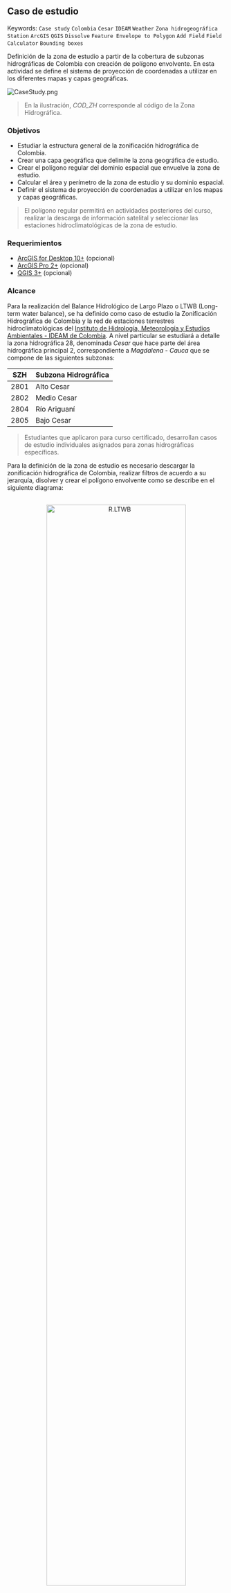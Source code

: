 ## Caso de estudio  
Keywords: `Case study` `Colombia` `Cesar` `IDEAM` `Weather` `Zona hidrogeográfica` `Station` `ArcGIS` `QGIS` `Dissolve` `Feature Envelope to Polygon` `Add Field` `Field Calculator` `Bounding boxes`

Definición de la zona de estudio a partir de la cobertura de subzonas hidrográficas de Colombia con creación de polígono envolvente. En esta actividad se define el sistema de proyección de coordenadas a utilizar en los diferentes mapas y capas geográficas.

![CaseStudy.png](https://github.com/rcfdtools/R.LTWB/blob/main/Section01/CaseStudy/Graph/CaseStudy.png)

> En la ilustración, _COD_ZH_ corresponde al código de la Zona Hidrográfica.


### Objetivos

* Estudiar la estructura general de la zonificación hidrográfica de Colombia.
* Crear una capa geográfica que delimite la zona geográfica de estudio.
* Crear el polígono regular del dominio espacial que envuelve la zona de estudio.
* Calcular el área y perímetro de la zona de estudio y su dominio espacial.
* Definir el sistema de proyección de coordenadas a utilizar en los mapas y capas geográficas.

> El polígono regular permitirá en actividades posteriores del curso, realizar la descarga de información satelital y seleccionar las estaciones hidroclimatológicas de la zona de estudio. 

### Requerimientos

* [ArcGIS for Desktop 10+](https://desktop.arcgis.com/es/desktop/) (opcional)
* [ArcGIS Pro 2+](https://pro.arcgis.com/en/pro-app/latest/get-started/download-arcgis-pro.htm) (opcional)
* [QGIS 3+](https://qgis.org/) (opcional)


### Alcance

Para la realización del Balance Hidrológico de Largo Plazo o LTWB (Long-term water balance), se ha definido como caso de estudio la Zonificación Hidrográfica de Colombia y la red de estaciones terrestres hidroclimatológicas del [Instituto de Hidrología, Meteorología y Estudios Ambientales - IDEAM de Colombia](http://www.ideam.gov.co/). A nivel particular se estudiará a detalle la zona hidrográfica 28, denominada _Cesar_ que hace parte del área hidrográfica principal 2, correspondiente a _Magdalena - Cauca_ que se compone de las siguientes subzonas:

| SZH  | Subzona Hidrográfica |
|------|----------------------|
| 2801 | Alto Cesar           |
| 2802 | Medio Cesar          |
| 2804 | Río Ariguaní         |
| 2805 | Bajo Cesar           |

> Estudiantes que aplicaron para curso certificado, desarrollan casos de estudio individuales asignados para zonas hidrográficas específicas.  

Para la definición de la zona de estudio es necesario descargar la zonificación hidrográfica de Colombia, realizar filtros de acuerdo a su jerarquía, disolver y crear el polígono envolvente como se describe en el siguiente diagrama:

<div align="center">
<br><img alt="R.LTWB" src="https://github.com/rcfdtools/R.LTWB/blob/main/Section01/CaseStudy/Graph/CaseStudyFlowchart.png" width="80%"><br>
<sub>Convenciones del diagrama: Clases de entidad en gris, Geo-procesos en verde y Procesos manuales en amarillo.</sub><br><br>
</div>

### Zonificación hidrográfica de Colombia

La zonificación hidrográfica de Colombia desde el punto de vista hidrológico, tiene sus inicios en el HIMAT mediante la Resolución 0337 del 1978, la cual establece que el país está conformado por cinco Áreas hidrográficas (1-Caribe, 2- Magdalena - Cauca, 3- Orinoco, 4- Amazonas y 5-Pacífico) que a su vez están divididas en Zonas Hidrográficas y subdivididas en Subzonas Hidrográficas. En ese entonces, el propósito de la zonificación fue de adoptar un sistema de codificación para estaciones Hidrometerológicas. Posteriormente, el IDEAM introduce esta zonificación para otros fines, tales como estudios y análisis hidrológicos relacionados con los informes ambientales, p.ej, el Índice de Aridez, el Escurrimiento y el Rendimiento Hídrico.[^1]

La zonificación de cuencas hidrográficas corresponde a tres niveles de jerarquía: áreas, zonas y subzonas hidrográficas. Las áreas hidrográficas corresponden a las regiones hidrográficas o vertientes que, en sentido estricto, son las grandes cuencas que agrupan un conjunto de ríos con sus afluentes que desembocan en un mismo mar. Ahora bien, en Colombia se distinguen cuatro vertientes, dos de ellas asociadas a ríos de importancia continental (vertiente del Orinoco y vertiente del Amazonas) y las vertientes del Atlántico y del Pacífico. Se delimita adicionalmente como áea hidrográfica la cuenca Magdalena-Cauca, que aunque tributa y forma parte de la vertiente del Atlántico, tiene importancia socioeconómica por su alto poblamiento y aporte al producto interno bruto.[^2]

| AH  | Área Hidrográfica |
|-----|-------------------|
| 1   | Caribe            |
| 2   | Magdalena-Cauca   |
| 3   | Orinoco           |
| 4   | Amazonas          |
| 5   | Pacífico          |

![ZonaHidrografica2013.png](https://github.com/rcfdtools/R.LTWB/blob/main/Section01/CaseStudy/Graph/ZonaHidrografica2013.png)

Las cuencas hidrográficas que entregan o desembocan sus aguas superficiales directamente de una área hidrográfica se denominaran zonas hidrográficas. Agrupan varias cuencas que se presentan como un subsistema hídrico con características de relieve y drenaje homogéneo y sus aguas tributan a través de un afluente principal hacia un área hidrográfica. Están integradas por cuencas de las partes altas, medias o bajas de una zona hidrográfica que captan agua y sedimentos de los tributarios de diferente orden tales como nacimientos de agua, arroyos, quebradas y ríos. Las cuencas que tributan sus aguas a su vez a las zonas hidrográficas se denomina subzonas hidrográficas. Ahora bien, respecto a la toponimia con que se identifican zonas y subzonas hidrográficas, a estas unidades se les asignó la toponimia de acuerdo con el nombre de la corriente más representativa o río principal o con el nombre heredado de la zonificación del HIMAT, que puede corresponder al espacio geográfico o región a la cual drenan las aguas superficiales.[^2]

| AH  | Área Hidrográfica | ZH  | Zona Hidrográfica                  |
|-----|-------------------|-----|------------------------------------|
| 1   | Caribe            | 11  | Atrato - Darién                    |
| 1   | Caribe            | 12  | Caribe - Litoral                   |
| 1   | Caribe            | 13  | Sinú                               |
| 1   | Caribe            | 15  | Caribe - La Guajira                |
| 1   | Caribe            | 16  | Catatumbo                          |
| 1   | Caribe            | 17  | Islas del Caribe                   |
| 2   | Magdalena - Cauca | 21  | Alto Magdalena                     |
| 2   | Magdalena - Cauca | 22  | Saldaña                            |
| 2   | Magdalena - Cauca | 23  | Medio Magdalena                    |
| 2   | Magdalena - Cauca | 24  | Sogamoso                           |
| 2   | Magdalena - Cauca | 25  | Bajo Magdalena - Cauca - San Jorge |
| 2   | Magdalena - Cauca | 26  | Cauca                              |
| 2   | Magdalena - Cauca | 27  | Nechí                              |
| 2   | Magdalena - Cauca | 28  | Cesar                              |
| 2   | Magdalena - Cauca | 29  | Bajo Magdalena                     |
| 3   | Orinoco           | 31  | Inírida                            |
| 3   | Orinoco           | 32  | Guaviare                           |
| 3   | Orinoco           | 33  | Vichada                            |
| 3   | Orinoco           | 34  | Tomo                               |
| 3   | Orinoco           | 35  | Meta                               |
| 3   | Orinoco           | 36  | Casanare                           |
| 3   | Orinoco           | 37  | Arauca                             |
| 3   | Orinoco           | 38  | Orinoco Directos                   |
| 3   | Orinoco           | 39  | Apure                              |
| 4   | Amazonas          | 41  | Guainía                            |
| 4   | Amazonas          | 42  | Vaupés                             |
| 4   | Amazonas          | 43  | Apaporis                           |
| 4   | Amazonas          | 44  | Caquetá                            |
| 4   | Amazonas          | 45  | Yarí                               |
| 4   | Amazonas          | 46  | Caguán                             |
| 4   | Amazonas          | 47  | Putumayo                           |
| 4   | Amazonas          | 48  | Amazonas - Directos                |
| 4   | Amazonas          | 49  | Napo                               |
| 5   | Pacífico          | 51  | Mira                               |
| 5   | Pacífico          | 52  | Patía                              |
| 5   | Pacífico          | 53  | Tapaje - Dagua - Directos          |
| 5   | Pacífico          | 54  | San Juan                           |
| 5   | Pacífico          | 55  | Baudó - Directos Pacífico          |
| 5   | Pacífico          | 56  | Pacífico - Directos                |
| 5   | Pacífico          | 57  | Islas del Pacífico                 |

> En el presente análisis no se han incluido resultados para la ZH - zona hidrográfica 57, correspondiente a las Islas del Pacífico, debido a que la capa geográfica SZH - subzonas hidrográficas no contiene el polígono de delimitación. 


### Delimitación de la zona de estudio

#### Instrucciones en ArcGIS for Desktop (10.2.2)

El proceso de delimitación se realiza a partir de la cobertura de Subzonas hidrográficas de Colombia, este mapa representa las unidades de análisis para el ordenamiento ambiental de territorio definidas por el IDEAM en convenio con el Instituto Geográfico Agustín Codazzi (IGAC), a escala 1:500.000. [^3]

1. Ingrese al portal http://www.ideam.gov.co/en/capas-geo y en el cuadro de búsqueda escriba _Zonificación Hidrográfica_, observará que a 2022.07.07 existen dos versiones de la capa de zonificación correspondientes al año 2010 y 2013. Realice la descarga del archivo de formas Shapefile del año 2013, consulte sus metadatos y el catálogo de objetos disponible.

> La descarga permite obtener el archivo comprimido _[Zonificacion_Hidrografica_2013.zip](https://github.com/rcfdtools/R.LTWB/blob/main/.shp/Zonificacion_Hidrografica_2013.zip)_ que contiene la capa geográfica en formato Shapefile, un mapa de muestra en formato .pdf, la ficha de representación gráfica y otros elementos complementarios. 

![IDEAMZonificacionHidrograficaDescarga.png](https://github.com/rcfdtools/R.LTWB/blob/main/Section01/CaseStudy/Screenshot/IDEAMZonificacionHidrograficaDescarga.png)

Catálogo de objetos en Subzonas [^4]
| Nombre       | Alias          | Definición                                                                   | Tipo de dato |
|--------------|----------------|------------------------------------------------------------------------------|--------------|
| OBJECTID     | OBJECTID       | Identificador de objeto geográfico.                                          | Texto        |
| Shape        | Shape          | Tipo de geometría.                                                           | Geometría    |
| COD_AH       | Código Area    | Código del Area hidrográfica a la que corresponde.                           | Entero       |
| COD_ZH       | Código Zona    | Código de la Zona hidrográfica a la que corresponde.                         | Entero       |
| COD_SZH      | Código Subzona | Código de Subzona hidrográfica a la que corresponde.                         | Entero       |
| NOM_AH       | Nombre Área    | Nombre del área hidrográfica a la que corresponde. Dominio Área Hidográfica. | Texto        |
| NOM_ZH       | Nombre Zona    | Nombre de la zona hidrográfica a la que corresponde.                         | Texto        |
| NOM_SZH      | Nombre Subzona | Nombre de la Subzona hidrográfica a la que corresponde.                      | Texto        |
| Shape_Length | Shape_Length   | Perímetro en las unidades del sistema de referencia espacial.                | Entero       |
| Shape_Area   | Shape_Area     | Área en las unidades del sistema de referencia espacial.                     | Entero       |
| RULEID       | RULEID         | Id único asignado por el sistema a la representación gráfica.                | Entero       |
| Override     | Override       | Representación gráfica.                                                      | Blob         |

2. Descomprima solo los datos contenidos en la carpeta _\Shape_ del comprimido obtenido, dentro de la carpeta _.shp_ localizada en _D:\R.LTWB_

3. Cree un mapa nuevo en blanco y agregue la capa de Subzonas Hidrográficas. Simbolice por categorías de valores únicos o _Unique Values_ a partir del campo `NOM_ZH` correspondiente a la Zona Hidrográfica y rotule las zonas a partir del campo de atributos `COD_SZH` correspondiente a los códigos de las subzonas, guarde el mapa como _R.LTWB.mxd_ en la carpeta _.Map_ localizada en _D:\R.LTWB_

![ArcGISDesktop10.2.2ZonaHidrografica2013.png](https://github.com/rcfdtools/R.LTWB/blob/main/Section01/CaseStudy/Screenshot/ArcGISDesktop10.2.2ZonaHidrografica2013.png)

> Recuerde que en ArcGIS for Desktop es necesario desde el catálogo, realizar la conexión a la unidad de disco o a una carpeta específica para poder agregar datos al mapa.

4. A partir de las Subzonas Hidrográficas y utilizando la expresión `"COD_ZH" = 28`, filtre los polígonos del caso de estudio correspondientes a la Subzona 28 - Cesar. Abra la tabla de atributos, podrá observar que contiene las subzonas Alto Cesar, Medio Cesar, Bajo Cesar y Río Ariguaní. Cambie la simbología de representación a relleno color gris al 20%.

![ArcGISDesktop10.2.2ZonaHidrografica2013Query.png](https://github.com/rcfdtools/R.LTWB/blob/main/Section01/CaseStudy/Screenshot/ArcGISDesktop10.2.2ZonaHidrografica2013Query.png)

5. Utilizando la herramienta _Dissolve_ disponible en el menú _Geoprocessing_, disuelva los polígonos de la zona de estudio para obtener un único polígono perimetral (no es necesario definir ningún campo de disolución). Nombrar como _ZonaEstudio.shp_. Simbolice solo por contorno utilizando borde externo negro en grosor 3.

![ArcGISDesktop10.2.2ZonaHidrografica2013Dissolve.png](https://github.com/rcfdtools/R.LTWB/blob/main/Section01/CaseStudy/Screenshot/ArcGISDesktop10.2.2ZonaHidrografica2013Dissolve.png)

6. En la Tabla de Contenido, asigne en las propiedades de Layers o Capas el sistema de proyección de coordenadas MAGNA_Colombia_CTM12 correspondiente al identificador EPSG 9377 ó ESRI 103599.

> La versiones antiguas de ArcGIS for Desktop (p.ej, 10.2.2) no incluyen el sistema de proyección del origen único nacional CTM12 o 9377, por lo que la asignación debe ser realizada a través de un archivo de proyección de coordenadas .prj. La definición de un sistema proyectado permitirá realizar el cálculo de áreas y perímetros en unidades del sistema internacional. En la carpeta _[.ProjectionFile](https://github.com/rcfdtools/R.LTWB/tree/main/.ProjectionFile)_ de este repositorio se encuentran diferentes archivos de proyección, incluido _MAGNA_OrigenNacional.prj_ correspondiente al CRS requerido.

Parámetros del archivo de proyección origen único nacional de Colombia: [MAGNA_OrigenNacional.prj](https://github.com/rcfdtools/R.LTWB/tree/main/.ProjectionFile)
```
MAGNA_Colombia_Origen_Unico
Authority: Custom

Projection: Transverse_Mercator
False_Easting: 5000000.0
False_Northing: 2000000.0
Central_Meridian: -73.0
Scale_Factor: 0.9992
Latitude_Of_Origin: 4.0
Linear Unit: Meter (1.0)

Geographic Coordinate System: GCS_MAGNA
Angular Unit: Degree (0.0174532925199433)
Prime Meridian: Greenwich (0.0)
Datum: D_MAGNA
  Spheroid: GRS_1980
    Semimajor Axis: 6378137.0
    Semiminor Axis: 6356752.314140356
    Inverse Flattening: 298.257222101
```
![ArcGISDesktop10.2.2CRS9377.png](https://github.com/rcfdtools/R.LTWB/blob/main/Section01/CaseStudy/Screenshot/ArcGISDesktop10.2.2CRS9377.png)

7. En la tabla de atributos de la capa geográfica _ZonaEstudio.shp_, cree dos campos de atributos numéricos dobles y nómbrelos como Akm2 y Pkm correspondientes al área en km² y perímetro en km, cree un campo de texto con longitud de 55 caracteres con el nombre ZH. Utilizando el calculador de geometría obtenga el área y el perímetro y asigne manualmente el código y nombre de la subzona en el campo ZH como _ZH 2 - Cesar_.

> En ArcGIS, nuevos campos pueden ser creados desde las propiedades de la tabla de atributos utilizando la opción _Add Field_. 
> Para el cálculo del área y perímetros, de clic derecho en la cabecera de los campos y seleccione la opción _Calculate Geometry_.

![ArcGISDesktop10.2.2ZonaEstudioAddField.png](https://github.com/rcfdtools/R.LTWB/blob/main/Section01/CaseStudy/Screenshot/ArcGISDesktop10.2.2ZonaEstudioAddField.png)

Rotule indicando la zona, área y perímetro utilizando las siguientes expresiones: 

* Parser VBScript: `[ZH] &VbNewLine& "Área, km²: " & round( [Akm2], 2) &VbNewLine& "Perímetro, km: " & round( [Pkm], 2)`
* Parser Python: `[ZH] + "\nArea, km2: " +  [Akm2]  + "\nPerimetro, km: " + [Pkm]`

![ArcGISDesktop10.2.2ZonaEstudioCalculateGeometry.png](https://github.com/rcfdtools/R.LTWB/blob/main/Section01/CaseStudy/Screenshot/ArcGISDesktop10.2.2ZonaEstudioCalculateGeometry.png)

8. Utilizando la herramienta _Data Management / Features / Feature Envelope to Polygon_, cree el polígono regular envolvente de la zona de estudio y nómbrelo como _ZonaEstudioEnvelope.shp_. Agregue los campos de atributos flotantes Akm2, Pkm y de texto ZHEnvelope, asigne la etiqueta _ZH envelope 2 - Cesar_ y rotule con estos 3 campos.

![ArcGISDesktop10.2.2ZonaEstudioEnvelope.png](https://github.com/rcfdtools/R.LTWB/blob/main/Section01/CaseStudy/Screenshot/ArcGISDesktop10.2.2ZonaEstudioEnvelope.png)


#### Instrucciones en ArcGIS Pro (3.0.0)

En ArcGIS Pro, cree un proyecto nuevo en blanco en la ruta _D:\R.LTWB\\.map_ y nómbrelo como ArcGISPro. Automáticamente serán creados el mapa de proyecto, la base de datos geográfica en formato .gdb, la carpeta para volcado de informes de registro de importación _ImportLog_ y la carpeta _Index_. Utilizando el Panel de catálogo y desde la sección _Folders_, realice la conexión a la carpeta _D:\R.LTWB_.

![ArcGISPro3.0.0NewMapProject.png](https://github.com/rcfdtools/R.LTWB/blob/main/Section01/CaseStudy/Screenshot/ArcGISPro3.0.0NewMapProject.png)

Agregue la capa de Subzonas Hidrográficas y simbolice por categorías de valores únicos o _Unique Values_ a partir del campo `NOM_ZH` correspondiente a la Zona Hidrográfica y rotule las zonas a partir del campo de atributos `COD_SZH` correspondiente a los códigos de las subzonas.

![ArcGISPro3.0.0ZonaHidrografica2013.png](https://github.com/rcfdtools/R.LTWB/blob/main/Section01/CaseStudy/Screenshot/ArcGISPro3.0.0ZonaHidrografica2013.png)

Para el filtrado, desde las propiedades de la capa seleccione la pestaña _Definition Query_ y ensamble la expresión de filtrado o ingrese la instrucción SQL `COD_ZH = 28`.

![ArcGISPro3.0.0ZonaHidrografica2013Query.png](https://github.com/rcfdtools/R.LTWB/blob/main/Section01/CaseStudy/Screenshot/ArcGISPro3.0.0ZonaHidrografica2013Query.png)

La disolución de los polígonos para la creación de la zona de estudio se realiza desde el panel de herramientas _Geoprocessing - Data Management Tools - Generalization - Dissolve_ que puede ser lanzado desde el menú _Analysis_ seleccionando la opción _Tools_.

![ArcGISPro3.0.0ZonaHidrografica2013Dissolve.png](https://github.com/rcfdtools/R.LTWB/blob/main/Section01/CaseStudy/Screenshot/ArcGISPro3.0.0ZonaHidrografica2013Dissolve.png)

Para cambiar el sistema de proyección de coordenadas, en las propiedades del mapa _Map_ de la tabla de contenidos _Contents_, seleccione la pestaña _Coordinate Systems_ y en la caja de búsqueda ingrese 103599 correspondiente a MAGNA-SIRGAS CMT12.

![ArcGISPro3.0.0CRS103599.png](https://github.com/rcfdtools/R.LTWB/blob/main/Section01/CaseStudy/Screenshot/ArcGISPro3.0.0CRS103599.png)

Para la creación de campos de atributo, abra la tabla de atributos y de clic en la opción Add, agregue los campos Akm2, Pkm y ZH.

![ArcGISPro3.0.0ZonaEstudioAddField.png](https://github.com/rcfdtools/R.LTWB/blob/main/Section01/CaseStudy/Screenshot/ArcGISPro3.0.0ZonaEstudioAddField.png)

Calcule la geometría de los campos numéricos y asigne el nombre de la zona en el campo ZH utilizando el texto 'ZH 2 - Cesar' sobre Python 3 como _Expression Type_.

![ArcGISPro3.0.0ZonaEstudioCalculateGeometry.png](https://github.com/rcfdtools/R.LTWB/blob/main/Section01/CaseStudy/Screenshot/ArcGISPro3.0.0ZonaEstudioCalculateGeometry.png)

Para la rotulación compuesta, utilice cualquiera de las siguientes instrucciones:

* Parser VBScript: `[ZH] &VbNewLine& "Área, km²: " & round( [Akm2], 2) &VbNewLine& "Perímetro, km: " & round( [Pkm], 2)`
* Parser Python: `[ZH] + "\nArea, km2: " +  [Akm2]  + "\nPerimetro, km: " + [Pkm]`
* Parser Arcade: `$feature.ZH + '\nÁrea, km²: ' + Round($feature.Akm2, 2) + '\nPerímetro, km: : ' + Round($feature.Pkm, 2)`

![ArcGISPro3.0.0ZonaEstudioLabelArcade.png](https://github.com/rcfdtools/R.LTWB/blob/main/Section01/CaseStudy/Screenshot/ArcGISPro3.0.0ZonaEstudioLabelArcade.png)

Utilizando la herramienta _Data Management Tools / Features / Feature Envelope to Polygon_, cree el polígono regular envolvente de la zona de estudio. 

![ArcGISPro3.0.0ZonaEstudioEnvelope.png](https://github.com/rcfdtools/R.LTWB/blob/main/Section01/CaseStudy/Screenshot/ArcGISPro3.0.0ZonaEstudioEnvelope.png)


#### Instrucciones en QGIS (3.26.0)

Cree un mapa de proyecto, agregue la capa Zonificacion_hidrografica_2013.shp y guarde en la carpeta _.map_ como _R.LTWB.qgz_

El filtrado de entidades se realiza a través de la ventana de propiedades de la capa desde la pestaña _Source_ y el _Query Builder_.

![QGIS3.26.0ZonaHidrografica2013Query.png](https://github.com/rcfdtools/R.LTWB/blob/main/Section01/CaseStudy/Screenshot/QGIS3.26.0ZonaHidrografica2013Query.png)

El proceso de disolución se realiza utilizando la herramienta _Vector geometry - Dissolve_ del _Processing Toolbox_ que se carga oprimiendo la combinación de teclas <kbd>Ctrl</kbd> + <kbd>Alt</kbd> + <kbd>T</kbd> o desde la barra de menús _Processing_.

![QGIS3.26.0ZonaHidrografica2013Dissolve.png](https://github.com/rcfdtools/R.LTWB/blob/main/Section01/CaseStudy/Screenshot/QGIS3.26.0ZonaHidrografica2013Dissolve.png)

Para cambiar el sistema de proyección, oprima la combinación de teclas <kbd>Ctrl</kbd> + <kbd>Shift</kbd> + <kbd>P</kbd> para acceder a la ventana de propiedades del proyecto y en la ventana _CRS_ ingrese en la casilla de filtro o búsqueda el valor 9377, correspondiente al sistema de referencia de coordenadas MAGNA-SIRGAS / Origen-Nacional. Seleccione y de clic en _Apply_ y _Ok_. En la parte inferior derecha de QGIS, podrá observar el sistema asignado como _EPSG: 9377_.

![QGIS3.26.0CRS9377.png](https://github.com/rcfdtools/R.LTWB/blob/main/Section01/CaseStudy/Screenshot/QGIS3.26.0CRS9377.png)

Nuevos campos de atributos pueden ser creados directamente desde las opciones del _Field Calculator_, p. ej. para el cálculo del área en km² se crea el campo Akm2 y se calcula la geometría con la expresión `$area / (1000*1000)`. Para el perímetro utilizar la expresión `$perimeter / 1000`.

![QGIS3.26.0ZonaEstudioAddField.png](https://github.com/rcfdtools/R.LTWB/blob/main/Section01/CaseStudy/Screenshot/QGIS3.26.0ZonaEstudioAddField.png)

La rotulación compuesta indicando la zona, área y perímetro se realiza con la siguiente expresión: `concat("ZH",  '\nÁrea, km²: ', round("Akm2",2), '\nPerímetro, km: ', round("Pkm", 2))`

![QGIS3.26.0ZonaEstudioLabel.png](https://github.com/rcfdtools/R.LTWB/blob/main/Section01/CaseStudy/Screenshot/QGIS3.26.0ZonaEstudioLabel.png)

El proceso de obtención del polígono perimetral se realiza con la herramienta _Vector geometry - Bounding boxes_ del _Processing Toolbox_ que se carga oprimiendo la combinación de teclas <kbd>Ctrl</kbd> + <kbd>Alt</kbd> + <kbd>T</kbd> o desde la barra de menús _Processing_.

![QGIS3.26.0ZonaEstudioBoundingBoxes.png](https://github.com/rcfdtools/R.LTWB/blob/main/Section01/CaseStudy/Screenshot/QGIS3.26.0ZonaEstudioBoundingBoxes.png)


Ahora dispone de un polígono que podrá utilizar como máscara de selección para la obtención de información satelital o para la selección de estaciones dentro de la zona de estudio.


### Compatibilidad

* Esta actividad puede ser desarrollada con cualquier herramienta SIG que disponga de herramientas de geoprocesamiento para disolución de polígonos y creación de polígonos envolventes.


### Control de versiones

| Versión      | Descripción                                                                                           | Autor                                      | Horas |
|--------------|:------------------------------------------------------------------------------------------------------|--------------------------------------------|:-----:|
| 2022.07.09   | Inclusión de procedimiento para delimitación de la zona de estudio usando ArcGIS Pro.                 | [rcfdtools](https://github.com/rcfdtools)  |   2   |
| 2022.07.08   | Inclusión de procedimiento para delimitación de la zona de estudio usando ArcGIS for Desktop y QGIS.  | [rcfdtools](https://github.com/rcfdtools)  |  2.5  | 
| 2022.07.06   | Versión inicial con definición general del caso de estudio y mapas de referencia.                     | [rcfdtools](https://github.com/rcfdtools)  |   4   |


_R.LTWB es de uso libre para fines académicos, conoce nuestra licencia, cláusulas, condiciones de uso y como referenciar los contenidos publicados en este repositorio, dando [clic aquí](https://github.com/rcfdtools/R.LTWB/wiki/License)._

_¡Encontraste útil este repositorio!, apoya su difusión marcando este repositorio con una ⭐ o síguenos dando clic en el botón Follow de [rcfdtools](https://github.com/rcfdtools) en GitHub._

| [Actividad anterior](https://github.com/rcfdtools/R.LTWB/tree/main/Section01/Requirement) | [Inicio](https://github.com/rcfdtools/R.LTWB/wiki)  | [Actividad siguiente](https://github.com/rcfdtools/R.LTWB/tree/main/Section02/UserCreation) |
|-------------------------------------------------------------------------------------------|-----------------------------------------------------|---------------------------------------------------------------------------------------------|

[^1]: http://www.ideam.gov.co/web/agua/zonificacion-hidrografica
[^2]: http://documentacion.ideam.gov.co/openbiblio/bvirtual/022655/MEMORIASMAPAZONIFICACIONHIDROGRAFICA.pdf
[^3]: http://geoservicios.ideam.gov.co/geonetwork/srv/eng/catalog.search#/metadata/7696695f-ae9c-4780-a6d0-d3cd1808819a
[^4]: http://geoservicios.ideam.gov.co/CatalogoObjetos/queryByUUID?uuid=bcd645c9-0f11-4770-926e-1e1fdfbf5ce6